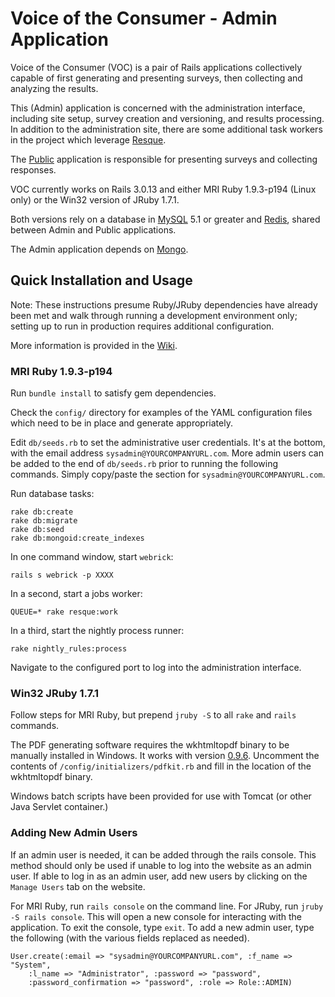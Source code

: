 # Voice of the Consumer - Admin Application

Voice of the Consumer (VOC) is a pair of Rails applications collectively
capable of first generating and presenting surveys, then collecting and
analyzing the results.

This (Admin) application is concerned with the administration interface,
including site setup, survey creation and versioning, and results processing.
In addition to the administration site, there are some additional task
workers in the project which leverage [Resque](https://github.com/resque/resque).

The [Public](https://github.com/HHS/voc-public) application is responsible for presenting surveys and collecting
responses.

VOC currently works on Rails 3.0.13 and either MRI Ruby 1.9.3-p194 (Linux only)
or the Win32 version of JRuby 1.7.1.

Both versions rely on a database in [MySQL](http://www.mysql.com/) 5.1 or
greater and [Redis](http://redis.io/), shared between Admin and Public applications.

The Admin application depends on [Mongo](http://www.mongodb.org/).

## Quick Installation and Usage

Note: These instructions presume Ruby/JRuby dependencies have already been met
and walk through running a development environment only; setting up to run in
production requires additional configuration.

More information is provided in the [Wiki](https://github.com/HHS/voc-admin/wiki).

### MRI Ruby 1.9.3-p194

Run `bundle install` to satisfy gem dependencies.

Check the `config/` directory for examples of the YAML configuration files which
need to be in place and generate appropriately.

Edit `db/seeds.rb` to set the administrative user credentials. It's at the bottom, with the email address `sysadmin@YOURCOMPANYURL.com`. More admin users can be added to the end of `db/seeds.rb` prior to running the following commands. Simply copy/paste the section for `sysadmin@YOURCOMPANYURL.com`.

Run database tasks:

    rake db:create
    rake db:migrate
    rake db:seed
    rake db:mongoid:create_indexes

In one command window, start `webrick`:

    rails s webrick -p XXXX

In a second, start a jobs worker:

    QUEUE=* rake resque:work

In a third, start the nightly process runner:

    rake nightly_rules:process

Navigate to the configured port to log into the administration interface.

### Win32 JRuby 1.7.1

Follow steps for MRI Ruby, but prepend `jruby -S` to all `rake` and
`rails` commands.

The PDF generating software requires the wkhtmltopdf binary to be manually installed in Windows. It works with version [0.9.6](http://code.google.com/p/wkhtmltopdf/downloads/detail?name=wkhtmltopdf-0.9.6-installer.exe&can=4&q=). Uncomment the contents of `/config/initializers/pdfkit.rb` and fill in the location of the wkhtmltopdf binary.

Windows batch scripts have been provided for use with Tomcat (or other Java
Servlet container.)

### Adding New Admin Users

If an admin user is needed, it can be added through the rails console. This method should only be used if unable to log into the website as an admin user. If able to log in as an admin user, add new users by clicking on the `Manage Users` tab on the website.

For MRI Ruby, run `rails console` on the command line. For JRuby, run `jruby -S rails console`. This will open a new console for interacting with the application. To exit the console, type `exit`. To add a new admin user, type the following (with the various fields replaced as needed).

```
User.create(:email => "sysadmin@YOURCOMPANYURL.com", :f_name => "System", 
    :l_name => "Administrator", :password => "password", 
    :password_confirmation => "password", :role => Role::ADMIN)
```
